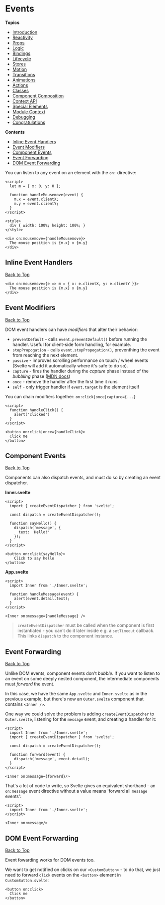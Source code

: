 # Events

**Topics**  
* [Introduction](./readme.md)
* [Reactivity](./01-reactivity.md)
* [Props](./02-props.md)
* [Logic](./03-logic.md)
* [Bindings](./05-bindings.md)
* [Lifecycle](./06-lifecycle.md)
* [Stores](./07-stores.md)
* [Motion](./08-motion.md)
* [Transitions](./09-transitions.md)
* [Animations](./10-animations.md)
* [Actions](./11-actions.md)
* [Classes](./12-classes.md)
* [Component Composition](./13-component-composition.md)
* [Context API](./14-context-api.md)
* [Special Elements](./15-special-elements.md)
* [Module Context](./16-module-context.md)
* [Debugging](./17-debugging.md)
* [Congratulations](./18-congratulations)

**Contents**  
* [Inline Event Handlers](#inline-event-handlers)
* [Event Modifiers](#event-modifiers)
* [Component Events](#component-events)
* [Event Forwarding](#event-forwarding)
* [DOM Event Forwarding](#dom-event-forwarding)

You can listen to any event on an element with the `on:` directive:

```svelte
<script>
  let m = { x: 0, y: 0 };

  function handleMousemove(event) {
    m.x = event.clientX;
    m.y = event.clientY;
  }
</script>

<style>
  div { width: 100%; height: 100%; }
</style>

<div on:mousemove={handleMousemove}>
  The mouse position is {m.x} x {m.y}
</div>
```

## Inline Event Handlers
[Back to Top](#events)

```svelte
<div on:mousemove={e => m = { x: e.clientX, y: e.clientY }}>
  The mouse position is {m.x} x {m.y}
</div>
```

## Event Modifiers
[Back to Top](#events)

DOM event handlers can have *modifiers* that alter their behavior:

* `preventDefault` - calls `event.preventDefault()` before running the handler. Useful for client-side form handling, for example.
* `stopPropogation` - calls `event.stopPropogation()`, preventhing the event from reaching the next element.
* `passive` - improves scrolling performance on touch / wheel events (Svelte will add it automatically where it's safe to do so).
* `capture` - fires the handler during the *capture* phase instead of the *bubbling* phase ([MDN docs](https://developer.mozilla.org/en-US/docs/Learn/JavaScript/Building_blocks/Events#Event_bubbling_and_capture))
* `once` - remove the handler after the first time it runs
* `self` - only trigger handler if `event.target` is the element itself

You can chain modifiers together: `on:click|once|capture={...}`

```svelte
<script>
  function handleClick() {
    alert('clicked')
  }
</script>

<button on:click|once={handleClick}>
  Click me
</button>
```

## Component Events
[Back to Top](#events)

Components can also dispatch events, and must do so by creating an event dispatcher.

**Inner.svelte**  
```svelte
<script>
  import { createEventDispatcher } from 'svelte';

  const dispatch = createEventDispatcher();

  function sayHello() {
    dispatch('message', {
      text: 'Hello!'
    });
  }
</script>

<button on:click{sayHello}>
    Click to say hello
</button>
```

**App.svelte**  
```svelte
<script>
  import Inner from './Inner.svelte';

  function handleMessage(event) {
    alert(event.detail.text);
  }
</script>

<Inner on:message={handleMessage} />
```

> `createEventDispatcher` must be called when the component is first instantiated - you can't do it later inside e.g. a `setTimeout` callback. This links `dispatch` to the component instance.

## Event Forwarding
[Back to Top](#events)

Unlike DOM events, component events don't *bubble*. If you want to listen to an event on some deeply nested component, the intermediate components must *forward* the event.

In this case, we have the same `App.svelte` and `Inner.svelte` as in the previous example, but there's now an `Outer.svelte` component that contains `<Inner />`.

One way we could solve the problem is adding `createEventDispatcher` to `Outer.svelte`, listening for the `message` event, and creating a handler for it:

```svelte
<script>
  import Inner from './Inner.svelte';
  import { createEventDispatcher } from 'svelte';

  const dispatch = createEventDispatcher();

  function forward(event) {
    dispatch('message', event.detail);
  }
</script>

<Inner on:message={forward}/>
```

That's a lot of code to write, so Svelte gives an equivalent shorthand - an `on:message` event directive without a value means 'forward all `message` events':

```svelte
<script>
  import Inner from './Inner.svelte';
</script>

<Inner on:message/>
```

## DOM Event Forwarding
[Back to Top](#events)

Event fowarding works for DOM events too.

We want to get notified on clicks on our `<CustomButton>` - to do that, we just need to forward `click` events on the `<button>` element in `CustomButton.svelte`:

```svelte
<button on:click>
  Click me
</button>
```